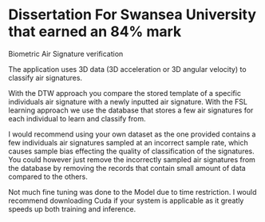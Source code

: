 # Dissertation For Swansea University that earned an 84% mark

Biometric Air Signature verification

The application uses 3D data (3D acceleration or 3D angular velocity) to classify air signatures.

With the DTW approach you compare the stored template of a specific individuals air signature with a newly inputted air signature.
With the FSL learning approach we use the database that stores a few air signatures for each individual to learn and classify from. 

I would recommend using your own dataset as the one provided contains a few individuals air signatures sampled at an incorrect sample rate, which 
causes sample bias effecting the quality of classification of the signatures. 
You could however just remove the incorrectly sampled air signatures from the database by removing the records that contain small amount of data compared to the others.

Not much fine tuning was done to the Model due to time restriction. 
I would recommend downloading Cuda if your system is applicable as it greatly speeds up both training and inference.
